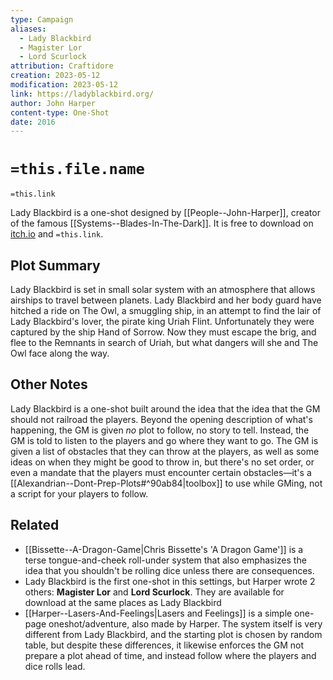 ```yaml
---
type: Campaign
aliases:
  - Lady Blackbird
  - Magister Lor
  - Lord Scurlock
attribution: Craftidore
creation: 2023-05-12
modification: 2023-05-12
link: https://ladyblackbird.org/
author: John Harper
content-type: One-Shot
date: 2016
---
```


# `=this.file.name`
`=this.link`

Lady Blackbird is a one-shot designed by [[People--John-Harper]], creator of the famous [[Systems--Blades-In-The-Dark]].
It is free to download on [itch.io](https://johnharper.itch.io/lady-blackbird) and `=this.link`.

## Plot Summary

Lady Blackbird is set in small solar system with an atmosphere that allows airships to travel between planets.
Lady Blackbird and her body guard have hitched a ride on The Owl, a smuggling ship, in an attempt to find the lair of Lady Blackbird's lover, the pirate king Uriah Flint.
Unfortunately they were captured by the ship Hand of Sorrow.
Now they must escape the brig, and flee to the Remnants in search of Uriah, but what dangers will she and The Owl face along the way.

## Other Notes

Lady Blackbird is a one-shot built around the idea that the idea that the GM should not railroad the players. 
Beyond the opening description of what's happening, the GM is given *no* plot to follow, no story to tell. 
Instead, the GM is told to listen to the players and go where they want to go.
The GM is given a list of obstacles that they can throw at the players, as well as some ideas on when they might be good to throw in, but there's no set order, or even a mandate that the players must encounter certain obstacles&mdash;it's a [[Alexandrian--Dont-Prep-Plots#^90ab84|toolbox]] to use while GMing, not a script for your players to follow.

## Related

- [[Bissette--A-Dragon-Game|Chris Bissette's 'A Dragon Game']] is a terse tongue-and-cheek roll-under system that also emphasizes the idea that you shouldn't be rolling dice unless there are consequences.
- Lady Blackbird is the first one-shot in this settings, but Harper wrote 2 others: **Magister Lor** and **Lord Scurlock**. They are available for download at the same places as Lady Blackbird
- [[Harper--Lasers-And-Feelings|Lasers and Feelings]] is a simple one-page oneshot/adventure, also made by Harper. The system itself is very different from Lady Blackbird, and the starting plot is chosen by random table, but despite these differences, it likewise enforces the GM not prepare a plot ahead of time, and instead follow where the players and dice rolls lead.

